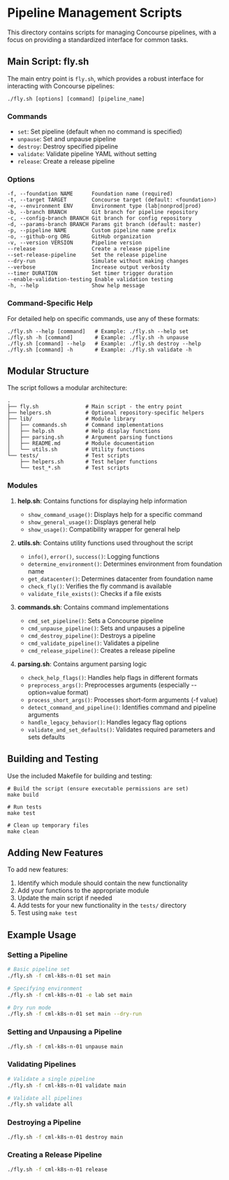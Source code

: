 # Pipeline Management Scripts

This directory contains scripts for managing Concourse pipelines, with a focus on providing a standardized interface for common tasks.

## Main Script: fly.sh

The main entry point is `fly.sh`, which provides a robust interface for interacting with Concourse pipelines:

```
./fly.sh [options] [command] [pipeline_name]
```

### Commands

- `set`: Set pipeline (default when no command is specified)
- `unpause`: Set and unpause pipeline
- `destroy`: Destroy specified pipeline
- `validate`: Validate pipeline YAML without setting
- `release`: Create a release pipeline

### Options

```
-f, --foundation NAME      Foundation name (required)
-t, --target TARGET        Concourse target (default: <foundation>)
-e, --environment ENV      Environment type (lab|nonprod|prod)
-b, --branch BRANCH        Git branch for pipeline repository
-c, --config-branch BRANCH Git branch for config repository
-d, --params-branch BRANCH Params git branch (default: master)
-p, --pipeline NAME        Custom pipeline name prefix
-o, --github-org ORG       GitHub organization
-v, --version VERSION      Pipeline version
--release                  Create a release pipeline
--set-release-pipeline     Set the release pipeline
--dry-run                  Simulate without making changes
--verbose                  Increase output verbosity
--timer DURATION           Set timer trigger duration
--enable-validation-testing Enable validation testing
-h, --help                 Show help message
```

### Command-Specific Help

For detailed help on specific commands, use any of these formats:

```
./fly.sh --help [command]   # Example: ./fly.sh --help set
./fly.sh -h [command]       # Example: ./fly.sh -h unpause
./fly.sh [command] --help   # Example: ./fly.sh destroy --help
./fly.sh [command] -h       # Example: ./fly.sh validate -h
```

## Modular Structure

The script follows a modular architecture:

```
.
├── fly.sh               # Main script - the entry point
├── helpers.sh           # Optional repository-specific helpers
├── lib/                 # Module library
│   ├── commands.sh      # Command implementations 
│   ├── help.sh          # Help display functions
│   ├── parsing.sh       # Argument parsing functions
│   ├── README.md        # Module documentation
│   └── utils.sh         # Utility functions
└── tests/               # Test scripts
    ├── helpers.sh       # Test helper functions
    └── test_*.sh        # Test scripts
```

### Modules

1. **help.sh**: Contains functions for displaying help information
   - `show_command_usage()`: Displays help for a specific command
   - `show_general_usage()`: Displays general help
   - `show_usage()`: Compatibility wrapper for general help

2. **utils.sh**: Contains utility functions used throughout the script
   - `info()`, `error()`, `success()`: Logging functions
   - `determine_environment()`: Determines environment from foundation name
   - `get_datacenter()`: Determines datacenter from foundation name
   - `check_fly()`: Verifies the fly command is available
   - `validate_file_exists()`: Checks if a file exists

3. **commands.sh**: Contains command implementations
   - `cmd_set_pipeline()`: Sets a Concourse pipeline
   - `cmd_unpause_pipeline()`: Sets and unpauses a pipeline
   - `cmd_destroy_pipeline()`: Destroys a pipeline
   - `cmd_validate_pipeline()`: Validates a pipeline
   - `cmd_release_pipeline()`: Creates a release pipeline

4. **parsing.sh**: Contains argument parsing logic
   - `check_help_flags()`: Handles help flags in different formats
   - `preprocess_args()`: Preprocesses arguments (especially --option=value format)
   - `process_short_args()`: Processes short-form arguments (-f value)
   - `detect_command_and_pipeline()`: Identifies command and pipeline arguments
   - `handle_legacy_behavior()`: Handles legacy flag options
   - `validate_and_set_defaults()`: Validates required parameters and sets defaults

## Building and Testing

Use the included Makefile for building and testing:

```
# Build the script (ensure executable permissions are set)
make build

# Run tests
make test

# Clean up temporary files
make clean
```

## Adding New Features

To add new features:

1. Identify which module should contain the new functionality
2. Add your functions to the appropriate module
3. Update the main script if needed
4. Add tests for your new functionality in the `tests/` directory
5. Test using `make test`

## Example Usage

### Setting a Pipeline

```sh
# Basic pipeline set
./fly.sh -f cml-k8s-n-01 set main

# Specifying environment
./fly.sh -f cml-k8s-n-01 -e lab set main

# Dry run mode
./fly.sh -f cml-k8s-n-01 set main --dry-run
```

### Setting and Unpausing a Pipeline

```sh
./fly.sh -f cml-k8s-n-01 unpause main
```

### Validating Pipelines

```sh
# Validate a single pipeline
./fly.sh -f cml-k8s-n-01 validate main

# Validate all pipelines
./fly.sh validate all
```

### Destroying a Pipeline

```sh
./fly.sh -f cml-k8s-n-01 destroy main
```

### Creating a Release Pipeline

```sh
./fly.sh -f cml-k8s-n-01 release
```